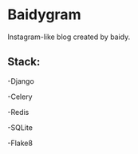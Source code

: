 # Baidygram

Instagram-like blog created by baidy.

## Stack:

-Django

-Celery

-Redis

-SQLite

-Flake8
